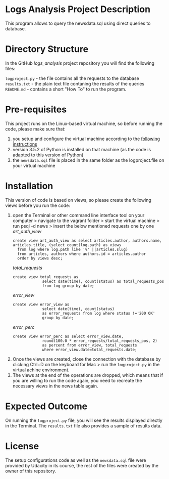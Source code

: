 # Logs Analysis Project Description

This program allows to query the newsdata.sql using direct queries to database.

# Directory Structure

In the GitHub *logs_analysis* project repository you will find the following files:

`logproject.py` - the file contains all the requests to the database
`results.txt` - the plain text file contaning the results of the queries
`README.md` - contains a short "How To" to run the program.

# Pre-requisites
This project runs on the Linux-based virtual machine, so before running the code, please make sure that:
1. you setup and configure the virtual machine according to the [following instructions](https://d17h27t6h515a5.cloudfront.net/topher/2017/June/5948287e_fsnd-virtual-machine/fsnd-virtual-machine.zip) 
2. version 3.5.2 of Python is installed on that machine (as the code is adapted to this version of Python)
3. the `newsdata.sql` file is placed in the same folder as the logproject.file on your virtual machine

# Installation

This version of code is based on views, so please create the following views before you run the code:
1. open the Terminal or other command line interface tool on your computer > navigate to the vagrant folder > start the virtual machine > run psql -d news > insert the below mentioned requests one by one
      *art_auth_view*
      ```psql
      create view art_auth_view as select articles.author, authors.name, articles.title, (select count(log.path) as views
        from log where log.path like '%' ||articles.slug)
        from articles, authors where authors.id = articles.author
        order by views desc;
      ```
      *total_requests*
      ```psql
      create view total_requests as
                   select date(time), count(status) as total_requests_pos
                   from log group by date;
      ```
      *error_view*
      ```psql
      create view error_view as
                   select date(time), count(status)
                   as error_requests from log where status !='200 OK'
                   group by date;
      ```
      *error_perc*
      ```psql
      create view error_perc as select error_view.date,
                   round(100.0 * error_requests/total_requests_pos, 2)
                   as percent from error_view, total_requests
                   where error_view.date=total_requests.date;
      ```
2. Once the views are created, close the connection with the database by clicking Ctrl+D on the keyboard for Mac > run the `logproject.py` in the virtual achine environment. 
3. The views at the end of the operations are dropped, which means that if you are willing to run the code again, you need to recreate the necessary views in the news table again. 


# Expected Outcome

On running the `logproject.py` file, you will see the results displayed directly in the Terminal. The `results.txt` file also provides a sample of results data.

# License

The setup configurations code as well as the `newsdata.sql` file were provided by Udacity in its course, the rest of the files were created by the owner of this repository.
